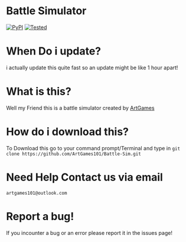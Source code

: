 # Battle Simulator

[![PyPI](https://img.shields.io/pypi/pyversions/Django.svg)](https://python.org) [![Tested](https://img.shields.io/badge/tested-75%25-red.svg)](https://github.com/ArtGames101/Battle-Sim)

# When Do i update?
i actually update this quite fast so an update might be like 1 hour apart!


# What is this?
Well my Friend this is a battle simulator created by [ArtGames](https://github.com/ArtGames101)

# How do i download this?
To Download this go to your command prompt/Terminal and type in
`git clone https://github.com/ArtGames101/Battle-Sim.git`


# Need Help Contact us via email
`artgames101@outlook.com`

# Report a bug!
If you incounter a bug or an error please report it in the issues page!
